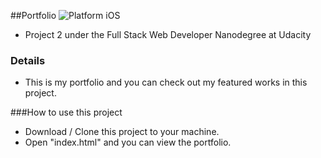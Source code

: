 ##Portfolio
![Platform iOS](https://img.shields.io/badge/nanodegree-iOS-blue.svg)

- Project 2  under the Full Stack Web Developer Nanodegree at Udacity

### Details
- This is my portfolio and you can check out my featured works in this project.

###How to use this project
- Download / Clone this project to your machine.
- Open "index.html" and you can view the portfolio.

